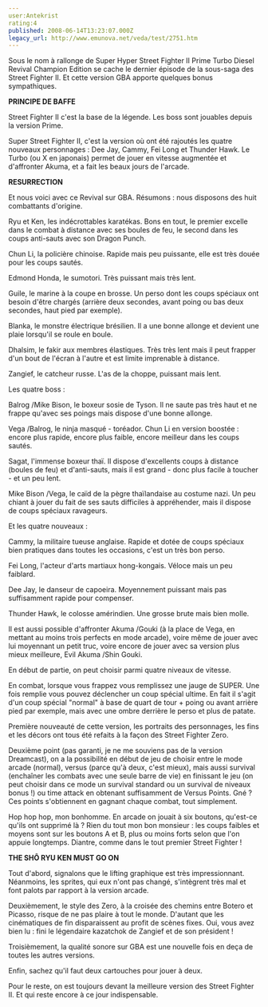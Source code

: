 ```yaml
---
user:Antekrist
rating:4
published: 2008-06-14T13:23:07.000Z
legacy_url: http://www.emunova.net/veda/test/2751.htm
---
```

Sous le nom à rallonge de Super Hyper Street Fighter II Prime Turbo Diesel Revival Champion Edition se cache le dernier épisode de la sous-saga des Street Fighter II. Et cette version GBA apporte quelques bonus sympathiques.  

  

**PRINCIPE DE BAFFE**  

Street Fighter II c'est la base de la légende. Les boss sont jouables depuis la version Prime.  

Super Street Fighter II, c'est la version où ont été rajoutés les quatre nouveaux personnages : Dee Jay, Cammy, Fei Long et Thunder Hawk. Le Turbo (ou X en japonais) permet de jouer en vitesse augmentée et d'affronter Akuma, et a fait les beaux jours de l'arcade.  

  

**RESURRECTION**  

Et nous voici avec ce Revival sur GBA. Résumons : nous disposons des huit combattants d'origine.  

Ryu et Ken, les indécrottables karatékas. Bons en tout, le premier excelle dans le combat à distance avec ses boules de feu, le second dans les coups anti-sauts avec son Dragon Punch.  

Chun Li, la policière chinoise. Rapide mais peu puissante, elle est très douée pour les coups sautés.  

Edmond Honda, le sumotori. Très puissant mais très lent.  

Guile, le marine à la coupe en brosse. Un perso dont les coups spéciaux ont besoin d'être chargés (arrière deux secondes, avant poing ou bas deux secondes, haut pied par exemple).  

Blanka, le monstre électrique brésilien. Il a une bonne allonge et devient une plaie lorsqu'il se roule en boule.  

Dhalsim, le fakir aux membres élastiques. Très très lent mais il peut frapper d'un bout de l'écran à l'autre et est limite imprenable à distance.  

Zangief, le catcheur russe. L'as de la choppe, puissant mais lent.  

Les quatre boss :   

Balrog /Mike Bison, le boxeur sosie de Tyson. Il ne saute pas très haut et ne frappe qu'avec ses poings mais dispose d'une bonne allonge.  

Vega /Balrog, le ninja masqué - toréador. Chun Li en version boostée : encore plus rapide, encore plus faible, encore meilleur dans les coups sautés.  

Sagat, l'immense boxeur thaï. Il dispose d'excellents coups à distance (boules de feu) et d'anti-sauts, mais il est grand - donc plus facile à toucher - et un peu lent.  

Mike Bison /Vega, le caïd de la pègre thaïlandaise au costume nazi. Un peu chiant à jouer du fait de ses sauts difficiles à appréhender, mais il dispose de coups spéciaux ravageurs.  

Et les quatre nouveaux :   

Cammy, la militaire tueuse anglaise. Rapide et dotée de coups spéciaux bien pratiques dans toutes les occasions, c'est un très bon perso.  

Fei Long, l'acteur d'arts martiaux hong-kongais. Véloce mais un peu faiblard.  

Dee Jay, le danseur de capoeira. Moyennement puissant mais pas suffisamment rapide pour compenser.  

Thunder Hawk, le colosse amérindien. Une grosse brute mais bien molle.  

Il est aussi possible d'affronter Akuma /Gouki (à la place de Vega, en mettant au moins trois perfects en mode arcade), voire même de jouer avec lui moyennant un petit truc, voire encore de jouer avec sa version plus mieux meilleure, Evil Akuma /Shin Gouki.  

En début de partie, on peut choisir parmi quatre niveaux de vitesse.   

En combat, lorsque vous frappez vous remplissez une jauge de SUPER. Une fois remplie vous pouvez déclencher un coup spécial ultime. En fait il s'agit d'un coup spécial "normal" à base de quart de tour + poing ou avant arrière pied par exemple, mais avec une ombre derrière le perso et plus de patate.  

  

Première nouveauté de cette version, les portraits des personnages, les fins et les décors ont tous été refaits à la façon des Street Fighter Zero.  

Deuxième point (pas garanti, je ne me souviens pas de la version Dreamcast), on a la possibilité en début de jeu de choisir entre le mode arcade (normal), versus (parce qu'à deux, c'est mieux), mais aussi survival (enchaîner les combats avec une seule barre de vie) en finissant le jeu (on peut choisir dans ce mode un survival standard ou un survival de niveaux bonus !) ou time attack en obtenant suffisamment de Versus Points. Gné ? Ces points s'obtiennent en gagnant chaque combat, tout simplement.  

Hop hop hop, mon bonhomme. En arcade on jouait à six boutons, qu'est-ce qu'ils ont supprimé là ? Rien du tout mon bon monsieur : les coups faibles et moyens sont sur les boutons A et B, plus ou moins forts selon que l'on appuie longtemps. Diantre, comme dans le tout premier Street Fighter !  

  

**THE SHÔ RYU KEN MUST GO ON**  

Tout d'abord, signalons que le lifting graphique est très impressionnant. Néanmoins, les sprites, qui eux n'ont pas changé, s'intègrent très mal et font palots par rapport à la version arcade.  

Deuxièmement, le style des Zero, à la croisée des chemins entre Botero et Picasso, risque de ne pas plaire à tout le monde. D'autant que les cinématiques de fin disparaissent au profit de scènes fixes. Oui, vous avez bien lu : fini le légendaire kazatchok de Zangief et de son président !  

Troisièmement, la qualité sonore sur GBA est une nouvelle fois en deça de toutes les autres versions.  

Enfin, sachez qu'il faut deux cartouches pour jouer à deux.  

Pour le reste, on est toujours devant la meilleure version des Street Fighter II. Et qui reste encore à ce jour indispensable.